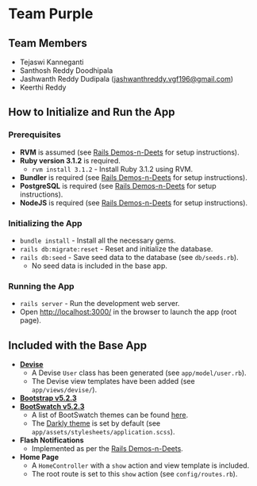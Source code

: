 # Team Purple

## Team Members


- Tejaswi Kanneganti
- Santhosh Reddy Doodhipala
- Jashwanth Reddy Dudipala (jashwanthreddy.vgf196@gmail.com)
- Keerthi Reddy


## How to Initialize and Run the App

### Prerequisites

- **RVM** is assumed (see [Rails Demos-n-Deets](https://rails-demos-n-deets-2023.herokuapp.com/demos/development-environment) for setup instructions).
- **Ruby version 3.1.2** is required.
  - `rvm install 3.1.2` - Install Ruby 3.1.2 using RVM.
- **Bundler** is required (see [Rails Demos-n-Deets](https://rails-demos-n-deets-2023.herokuapp.com/demos/development-environment) for setup instructions).
- **PostgreSQL** is required  (see [Rails Demos-n-Deets](https://rails-demos-n-deets-2023.herokuapp.com/demos/development-environment) for setup instructions).
- **NodeJS** is required (see [Rails Demos-n-Deets](https://rails-demos-n-deets-2023.herokuapp.com/demos/development-environment) for setup instructions).

### Initializing the App

- `bundle install` - Install all the necessary gems.
- `rails db:migrate:reset` - Reset and initialize the database.
- `rails db:seed` - Save seed data to the database (see `db/seeds.rb`).
  - No seed data is included in the base app.

### Running the App

- `rails server` - Run the development web server.
- Open <http://localhost:3000/> in the browser to launch the app (root page).

## Included with the Base App

- **[Devise](https://github.com/heartcombo/devise#readme)**
  - A Devise `User` class has been generated (see `app/model/user.rb`).
  - The Devise view templates have been added (see `app/views/devise/`).
- **[Bootstrap v5.2.3](https://getbootstrap.com/docs/5.2/getting-started/introduction/)**
- **[BootSwatch v5.2.3](https://bootswatch.com/)**
  - A list of BootSwatch themes can be found [here](https://bootswatch.com/).
  - The [Darkly theme](https://bootswatch.com/darkly/) is set by default (see `app/assets/stylesheets/application.scss`).
- **Flash Notifications**
  - Implemented as per the [Rails Demos-n-Deets](https://rails-demos-n-deets-2023.herokuapp.com/deets/flash-notifications).
- **Home Page**
  - A `HomeController` with a `show` action and view template is included.
  - The root route is set to this `show` action (see `config/routes.rb`).
